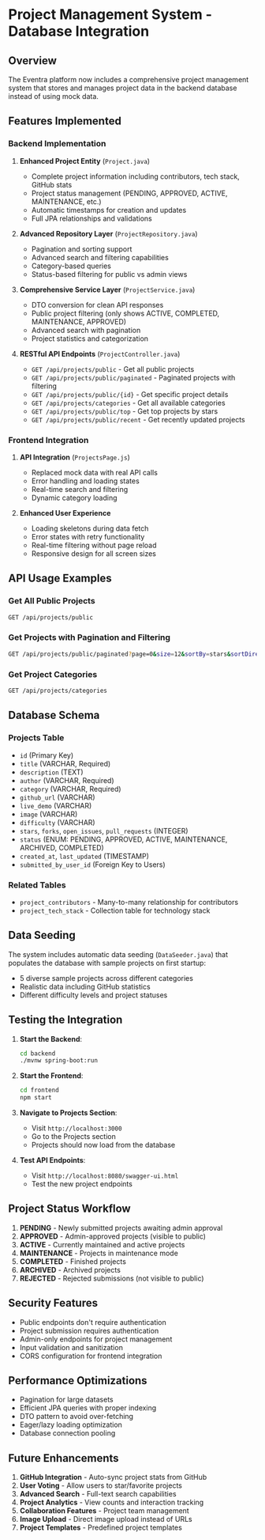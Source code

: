# Project Management System - Database Integration

## Overview

The Eventra platform now includes a comprehensive project management system that stores and manages project data in the backend database instead of using mock data.

## Features Implemented

### Backend Implementation

1. **Enhanced Project Entity** (`Project.java`)
   - Complete project information including contributors, tech stack, GitHub stats
   - Project status management (PENDING, APPROVED, ACTIVE, MAINTENANCE, etc.)
   - Automatic timestamps for creation and updates
   - Full JPA relationships and validations

2. **Advanced Repository Layer** (`ProjectRepository.java`)
   - Pagination and sorting support
   - Advanced search and filtering capabilities
   - Category-based queries
   - Status-based filtering for public vs admin views

3. **Comprehensive Service Layer** (`ProjectService.java`)
   - DTO conversion for clean API responses
   - Public project filtering (only shows ACTIVE, COMPLETED, MAINTENANCE, APPROVED)
   - Advanced search with pagination
   - Project statistics and categorization

4. **RESTful API Endpoints** (`ProjectController.java`)
   - `GET /api/projects/public` - Get all public projects
   - `GET /api/projects/public/paginated` - Paginated projects with filtering
   - `GET /api/projects/public/{id}` - Get specific project details
   - `GET /api/projects/categories` - Get all available categories
   - `GET /api/projects/public/top` - Get top projects by stars
   - `GET /api/projects/public/recent` - Get recently updated projects

### Frontend Integration

1. **API Integration** (`ProjectsPage.js`)
   - Replaced mock data with real API calls
   - Error handling and loading states
   - Real-time search and filtering
   - Dynamic category loading

2. **Enhanced User Experience**
   - Loading skeletons during data fetch
   - Error states with retry functionality
   - Real-time filtering without page reload
   - Responsive design for all screen sizes

## API Usage Examples

### Get All Public Projects
```bash
GET /api/projects/public
```

### Get Projects with Pagination and Filtering
```bash
GET /api/projects/public/paginated?page=0&size=12&sortBy=stars&sortDirection=desc&category=AI/ML&search=machine
```

### Get Project Categories
```bash
GET /api/projects/categories
```

## Database Schema

### Projects Table
- `id` (Primary Key)
- `title` (VARCHAR, Required)
- `description` (TEXT)
- `author` (VARCHAR, Required)
- `category` (VARCHAR, Required)
- `github_url` (VARCHAR)
- `live_demo` (VARCHAR)
- `image` (VARCHAR)
- `difficulty` (VARCHAR)
- `stars`, `forks`, `open_issues`, `pull_requests` (INTEGER)
- `status` (ENUM: PENDING, APPROVED, ACTIVE, MAINTENANCE, ARCHIVED, COMPLETED)
- `created_at`, `last_updated` (TIMESTAMP)
- `submitted_by_user_id` (Foreign Key to Users)

### Related Tables
- `project_contributors` - Many-to-many relationship for contributors
- `project_tech_stack` - Collection table for technology stack

## Data Seeding

The system includes automatic data seeding (`DataSeeder.java`) that populates the database with sample projects on first startup:
- 5 diverse sample projects across different categories
- Realistic data including GitHub statistics
- Different difficulty levels and project statuses

## Testing the Integration

1. **Start the Backend**:
   ```bash
   cd backend
   ./mvnw spring-boot:run
   ```

2. **Start the Frontend**:
   ```bash
   cd frontend
   npm start
   ```

3. **Navigate to Projects Section**:
   - Visit `http://localhost:3000` 
   - Go to the Projects section
   - Projects should now load from the database

4. **Test API Endpoints**:
   - Visit `http://localhost:8080/swagger-ui.html`
   - Test the new project endpoints

## Project Status Workflow

1. **PENDING** - Newly submitted projects awaiting admin approval
2. **APPROVED** - Admin-approved projects (visible to public)
3. **ACTIVE** - Currently maintained and active projects
4. **MAINTENANCE** - Projects in maintenance mode
5. **COMPLETED** - Finished projects
6. **ARCHIVED** - Archived projects
7. **REJECTED** - Rejected submissions (not visible to public)

## Security Features

- Public endpoints don't require authentication
- Project submission requires authentication
- Admin-only endpoints for project management
- Input validation and sanitization
- CORS configuration for frontend integration

## Performance Optimizations

- Pagination for large datasets
- Efficient JPA queries with proper indexing
- DTO pattern to avoid over-fetching
- Eager/lazy loading optimization
- Database connection pooling

## Future Enhancements

1. **GitHub Integration** - Auto-sync project stats from GitHub
2. **User Voting** - Allow users to star/favorite projects
3. **Advanced Search** - Full-text search capabilities
4. **Project Analytics** - View counts and interaction tracking
5. **Collaboration Features** - Project team management
6. **Image Upload** - Direct image upload instead of URLs
7. **Project Templates** - Predefined project templates

